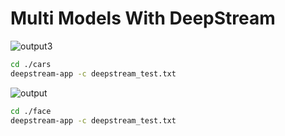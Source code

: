 # Multi Models With DeepStream #


![output3](https://user-images.githubusercontent.com/33729709/210166814-232e7562-00be-4d87-8ced-c7d83810fea8.gif)


```bash
cd ./cars
deepstream-app -c deepstream_test.txt

```

![output](https://user-images.githubusercontent.com/33729709/210166822-e38e2410-fb90-404d-b3bf-31cb5d443d2c.gif)




```bash
cd ./face
deepstream-app -c deepstream_test.txt


```
